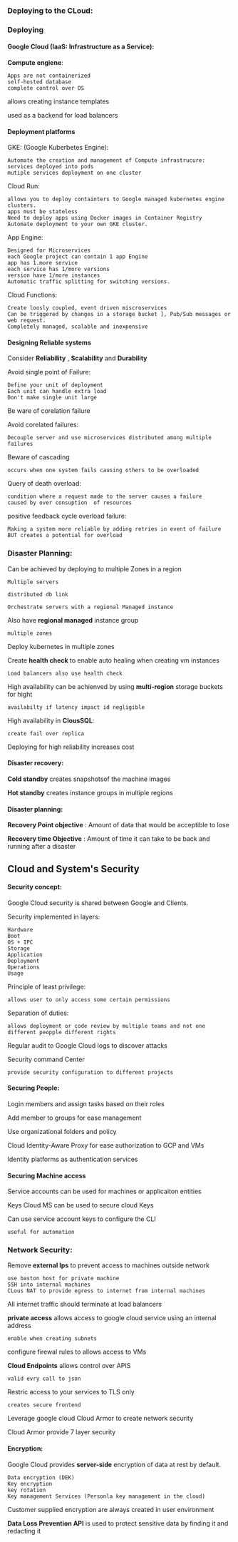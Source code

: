 
### Deploying to the CLoud:

### Deploying

#### Google Cloud (IaaS: Infrastructure as a Service):

__Compute engiene__:

    Apps are not containerized
    self-hosted database
    complete control over OS

allows creating instance templates

used as a backend for load balancers


#### Deployment platforms

GKE: (Google Kuberbetes Engine):

    Automate the creation and management of Compute infrastrucure:
    services deployed into pods
    mutiple services deployment on one cluster

Cloud Run:

    allows you to deploy containters to Google managed kubernetes engine clusters.
    apps must be stateless
    Need to deploy apps using Docker images in Container Registry
    Automate deployment to your own GKE cluster.

App Engine:

    Designed for Microservices
    each Google project can contain 1 app Engine
    app has 1.more service
    each service has 1/more versions
    version have 1/more instances
    Automatic traffic splitting for switching versions.

Cloud Functions:

    Create loosly coupled, event driven miscroservices
    Can be triggered by changes in a storage bucket ], Pub/Sub messages or web request.
    Completely managed, scalable and inexpensive
    
#### Designing Reliable systems

Consider __Reliability__  , __Scalability__ and __Durability__

Avoid single point of Failure:

    Define your unit of deployment 
    Each unit can handle extra load
    Don't make single unit large

Be ware of corelation failure 

Avoid corelated failures:

    Decouple server and use microservices distributed among multiple failures

Beware of cascading

    occurs when one system fails causing others to be overloaded

Query of death overload:

    condition where a request made to the server causes a failure
    caused by over consuption  of resources

positive feedback cycle overload failure:

    Making a system more reliable by adding retries in event of failure BUT creates a potential for overload



### Disaster Planning:

Can be achieved by deploying to multiple Zones in a region

    Multiple servers

    distributed db link

    Orchestrate servers with a regional Managed instance

Also have __regional managed__ instance group

    multiple zones

Deploy kubernetes in multiple zones 

Create __health check__ to enable auto healing when creating vm instances

    Load balancers also use health check 

High availability can be achienved by using __multi-region__ storage buckets for hight 

    availabilty if latency impact id negligible

High availability in __ClousSQL__:

    create fail over replica

Deploying for high reliability increases cost


#### Disaster recovery:

__Cold standby__ creates snapshotsof the machine images

__Hot standby__  creates instance groups in multiple regions


#### Disaster planning:

__Recovery Point objective__ : Amount of data that would be acceptible to lose

__Recovery time Objective__ : Amount of time it can take to be back and running after a disaster


## Cloud and System's Security 

#### Security concept:

Google Cloud security is shared between Google and Clients.

Security implemented in layers:

    Hardware
    Boot
    OS + IPC
    Storage
    Application
    Deployment
    Operations
    Usage

Principle of least privilege:

    allows user to only access some certain permissions

Separation of duties:

    allows deployment or code review by multiple teams and not one
    different peopple different rights

Regular audit to Google Cloud logs to discover attacks

Security command Center 

    provide security configuration to different projects 
    


#### Securing People:

Login members and assign tasks based on their roles

Add member to groups for ease management

Use organizational folders and policy 

Cloud Identity-Aware Proxy  for ease authorization to GCP and VMs

Identity platforms as authentication services


#### Securing Machine access

Service accounts can be used for machines or applicaiton entities

Keys Cloud MS can be used to secure cloud Keys

Can use service account keys to configure the CLI

    useful for automation




### Network Security:


Remove __external Ips__ to prevent access to machines outside network

    use baston host for private machine
    SSH into internal machines
    CLous NAT to provide egress to internet from internal machines

All internet traffic should terminate at load balancers

__private access__ allows access to google cloud service using an internal address

    enable when creating subnets 

configure firewal rules to allows access to VMs

__Cloud Endpoints__ allows control over APIS

    valid evry call to json

Restric access to your services to TLS only 

    creates secure frontend

Leverage google cloud Cloud Armor to create network security


Cloud Armor provide 7 layer security



#### Encryption:

Google Cloud provides __server-side__ encryption of data at rest by default.


    Data encryption (DEK)
    Key encryption
    key rotation
    Key management Services (Personla key management in the cloud)

Customer supplied encryption are always created in user environment

__Data Loss Prevention API__ is used to protect sensitive data by finding it and redacting it

